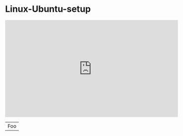# Linux-Ubuntu-setup


<iframe src="https://dynalist.io/d/06oD09dROSdNYyZClhYq2XtR" 
    width="560" 
    height="315"
    frameborder="0" 
    allowfullscreen>
</iframe>



<table>
    <tr>
        <td>Foo</td>
    </tr>
</table>
